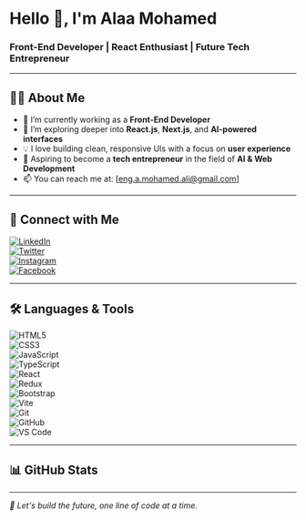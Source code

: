 # Hello 👋, I'm Alaa Mohamed  
### Front-End Developer | React Enthusiast | Future Tech Entrepreneur

---

## 👨‍💻 About Me

- 🔭 I’m currently working as a **Front-End Developer**
- 🌱 I’m exploring deeper into **React.js**, **Next.js**, and **AI-powered interfaces**
- 💡 I love building clean, responsive UIs with a focus on **user experience**
- 🎯 Aspiring to become a **tech entrepreneur** in the field of **AI & Web Development**
- 📫 You can reach me at: [eng.a.mohamed.ali@gmail.com]

---

## 🔗 Connect with Me  
[![LinkedIn](https://img.shields.io/badge/-LinkedIn-blue?logo=linkedin)](https://www.linkedin.com/in/alaa-mohamed-871ab82a2/)  
[![Twitter](https://img.shields.io/badge/-Twitter-blue?logo=twitter)](https://twitter.com/your_handle)  
[![Instagram](https://img.shields.io/badge/-Instagram-E4405F?logo=instagram&logoColor=white)](https://instagram.com/your_handle)  
[![Facebook](https://img.shields.io/badge/-Facebook-1877F2?logo=facebook&logoColor=white)](https://facebook.com/your_handle)  

---

## 🛠️ Languages & Tools  
![HTML5](https://img.shields.io/badge/-HTML5-E34F26?logo=html5&logoColor=white)  
![CSS3](https://img.shields.io/badge/-CSS3-1572B6?logo=css3&logoColor=white)  
![JavaScript](https://img.shields.io/badge/-JavaScript-F7DF1E?logo=javascript&logoColor=black)  
![TypeScript](https://img.shields.io/badge/-TypeScript-3178C6?logo=typescript&logoColor=white)  
![React](https://img.shields.io/badge/-React-20232A?logo=react&logoColor=61DAFB)  
![Redux](https://img.shields.io/badge/-Redux-593D88?logo=redux&logoColor=white)  
![Bootstrap](https://img.shields.io/badge/-Bootstrap-563D7C?logo=bootstrap&logoColor=white)  
![Vite](https://img.shields.io/badge/-Vite-646CFF?logo=vite&logoColor=white)  
![Git](https://img.shields.io/badge/-Git-F05032?logo=git&logoColor=white)  
![GitHub](https://img.shields.io/badge/-GitHub-181717?logo=github&logoColor=white)  
![VS Code](https://img.shields.io/badge/-VSCode-007ACC?logo=visual-studio-code&logoColor=white)  

---

## 📊 GitHub Stats

---

_🚀 Let's build the future, one line of code at a time._


